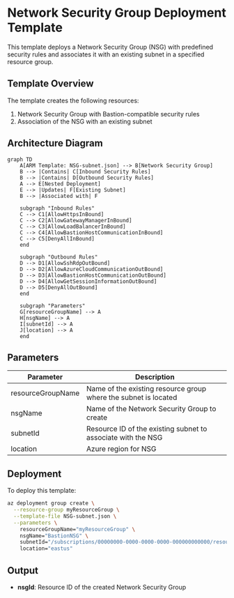 # Network Security Group Deployment Template

This template deploys a Network Security Group (NSG) with predefined security rules and associates it with an existing subnet in a specified resource group.

## Template Overview

The template creates the following resources:
1. Network Security Group with Bastion-compatible security rules
2. Association of the NSG with an existing subnet

## Architecture Diagram

```mermaid
graph TD
    A[ARM Template: NSG-subnet.json] --> B[Network Security Group]
    B --> |Contains| C[Inbound Security Rules]
    B --> |Contains| D[Outbound Security Rules]
    A --> E[Nested Deployment]
    E --> |Updates| F[Existing Subnet]
    B --> |Associated with| F
    
    subgraph "Inbound Rules"
    C --> C1[AllowHttpsInBound]
    C --> C2[AllowGatewayManagerInBound]
    C --> C3[AllowLoadBalancerInBound]
    C --> C4[AllowBastionHostCommunicationInBound]
    C --> C5[DenyAllInBound]
    end
    
    subgraph "Outbound Rules"
    D --> D1[AllowSshRdpOutBound]
    D --> D2[AllowAzureCloudCommunicationOutBound]
    D --> D3[AllowBastionHostCommunicationOutBound]
    D --> D4[AllowGetSessionInformationOutBound]
    D --> D5[DenyAllOutBound]
    end
    
    subgraph "Parameters"
    G[resourceGroupName] --> A
    H[nsgName] --> A
    I[subnetId] --> A
    J[location] --> A
    end
```

## Parameters

| Parameter | Description |
|-----------|-------------|
| resourceGroupName | Name of the existing resource group where the subnet is located |
| nsgName | Name of the Network Security Group to create |
| subnetId | Resource ID of the existing subnet to associate with the NSG |
| location | Azure region for NSG |

## Deployment

To deploy this template:

```bash
az deployment group create \
  --resource-group myResourceGroup \
  --template-file NSG-subnet.json \
  --parameters \
    resourceGroupName="myResourceGroup" \
    nsgName="BastionNSG" \
    subnetId="/subscriptions/00000000-0000-0000-0000-000000000000/resourceGroups/myResourceGroup/providers/Microsoft.Network/virtualNetworks/myVnet/subnets/mySubnet" \
    location="eastus"
```

## Output

- **nsgId**: Resource ID of the created Network Security Group
